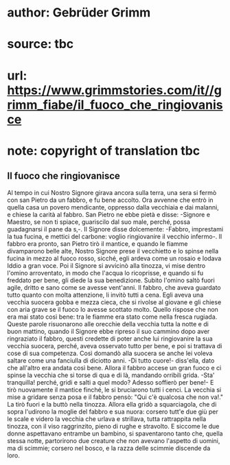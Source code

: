 # author: Gebrüder Grimm
# source: tbc
# url: https://www.grimmstories.com/it//grimm_fiabe/il_fuoco_che_ringiovanisce
# note: copyright of translation tbc

## Il fuoco che ringiovanisce 

Al tempo in cui Nostro Signore girava ancora sulla terra, una sera si
fermò con san Pietro da un fabbro, e fu bene accolto. Ora avvenne che
entrò in quella casa un povero mendicante, oppresso dalla vecchiaia e
dai malanni, e chiese la carità al fabbro. San Pietro ne ebbe pietà e
disse: -Signore e Maestro, se non ti spiace, guariscilo dal suo male,
perché‚ possa guadagnarsi il pane da s‚-. Il Signore disse dolcemente:
-Fabbro, imprestami la tua fucina, e mettici del carbone: voglio
ringiovanire il vecchio infermo-. Il fabbro era pronto, san Pietro tirò
il mantice, e quando le fiamme divamparono belle alte, Nostro Signore
prese il vecchietto e lo spinse nella fucina in mezzo al fuoco rosso,
sicché‚ egli ardeva come un rosaio e lodava Iddio a gran voce. Poi il
Signore si avvicinò alla tinozza, vi mise dentro l'omino arroventato,
in modo che l'acqua lo ricoprisse, e quando si fu freddato per bene,
gli diede la sua benedizione. Subito l'omino saltò fuori agile, dritto
e sano come se avesse vent'anni. Il fabbro, che aveva guardato tutto
quanto con molta attenzione, li invitò tutti a cena. Egli aveva una
vecchia suocera gobba e mezza cieca, che si rivolse al giovane e gli
chiese con aria grave se il fuoco lo avesse scottato molto. Quello
rispose che non era mai stato così bene: tra le fiamme era stato come
nella fresca rugiada. Queste parole risuonarono alle orecchie della
vecchia tutta la notte e di buon mattino, quando il Signore ebbe ripreso
il suo cammino dopo aver ringraziato il fabbro, questi credette di poter
anche lui ringiovanire la sua vecchia suocera, perché‚ aveva osservato
tutto per bene, e poi si trattava di cose di sua competenza. Così
domandò alla suocera se anche lei voleva saltare come una fanciulla di
diciotto anni. -Di tutto cuore!- diss'ella, dato che all'altro era
andata così bene. Allora il fabbro accese un gran fuoco e ci spinse la
vecchia che si torse di qua e di là, mandando orribili grida. -Sta'
tranquilla! perché‚ gridi e salti a quel modo? Adesso soffierò per
bene!- E tirò nuovamente il mantice finché‚ le si bruciarono tutti i
cenci. La vecchia si mise a gridare senza posa e il fabbro pensò: "Qui
c'è qualcosa che non va!." La tirò fuori e la buttò nella tinozza.
Allora ella gridò a squarciagola, che di sopra l'udirono la moglie del
fabbro e sua nuora: corsero tutt'e due giù per le scale e videro la
vecchia che urlava e strillava, tutta rattrappita nella tinozza, con il
viso raggrinzito, pieno di rughe e stravolto. E siccome le due donne
aspettavano entrambe un bambino, si spaventarono tanto che, quella
stessa notte, partorirono due creature che non avevano l'aspetto di
uomini, ma di scimmie; corsero nel bosco, e la razza delle scimmie
discende da loro.
